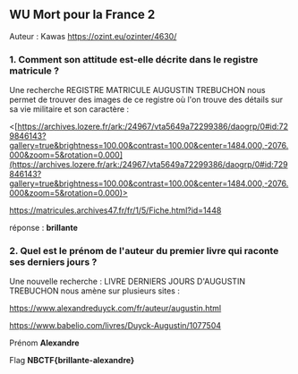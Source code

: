 ## WU Mort pour la France 2

Auteur : Kawas
<https://ozint.eu/ozinter/4630/>

### 1. Comment son attitude est-elle décrite dans le registre matricule ?

Une recherche REGISTRE MATRICULE AUGUSTIN TREBUCHON nous permet de trouver des images de ce registre où l'on trouve des détails sur sa vie militaire et son caractère :

<[https://archives.lozere.fr/ark:/24967/vta5649a72299386/daogrp/0#id:729846143?gallery=true&brightness=100.00&contrast=100.00&center=1484.000,-2076.000&zoom=5&rotation=0.000](https://archives.lozere.fr/ark:/24967/vta5649a72299386/daogrp/0#id:729846143?gallery=true&brightness=100.00&contrast=100.00&center=1484.000,-2076.000&zoom=5&rotation=0.000)>

<https://matricules.archives47.fr/fr/1/5/Fiche.html?id=1448>

réponse : **brillante**

### 2. Quel est le prénom de l'auteur du premier livre qui raconte ses derniers jours ?

Une nouvelle recherche : LIVRE DERNIERS JOURS D'AUGUSTIN TREBUCHON nous amène sur plusieurs sites :

<https://www.alexandreduyck.com/fr/auteur/augustin.html>

<https://www.babelio.com/livres/Duyck-Augustin/1077504>

Prénom **Alexandre**

Flag
**NBCTF{brillante-alexandre}**
